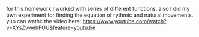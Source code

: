 for this homework I worked with series of different functions, also I did my own experiment for finding the equation of rythmic and natural movements. yuo can wathc the video here:  https://www.youtube.com/watch?v=XYsZvwehFOU&feature=youtu.be